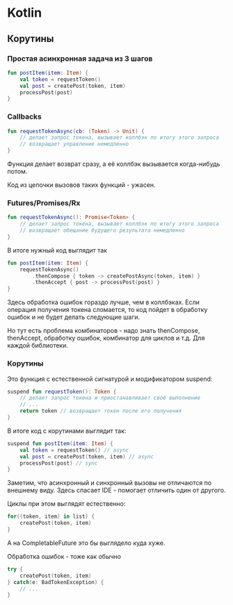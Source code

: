 ﻿# Kotlin

## Корутины

### Простая асинхронная задача из 3 шагов

```kotlin
fun postItem(item: Item) {
    val token = requestToken()
    val post = createPost(token, item)
    processPost(post)
}
```

### Callbacks

```kotlin
fun requestTokenAsync(cb: (Token) -> Unit) {
    // делает запрос токена, вызывает коллбэк по итогу этого запроса
	// возвращает управление немедленно
}
```

Функция делает возврат сразу, а её коллбэк вызывается когда-нибудь потом. 

Код из цепочки вызовов таких функций - ужасен.

### Futures/Promises/Rx

```kotlin
fun requestTokenAsync(): Promise<Token> {
    // делает запрос токена, вызывает коллбэк по итогу этого запроса
	// возвращает обещание будущего результата немедленно
}
```

В итоге нужный код выглядит так

```kotlin
fun postItem(item: Item) {
    requestTokenAsync()
	    .thenCompose { token -> createPostAsync(token, item) }
		.thenAccept { post -> processPost(post) }
}
```

Здесь обработка ошибок гораздо лучше, чем в коллбэках. Если операция получения токена сломается, то код пойдет в обработку ошибок и не будет делать следующие шаги.

Но тут есть проблема комбинаторов - надо знать thenCompose, thenAccept, обработку ошибок, комбинатор для циклов и т.д. Для каждой библиотеки.

### Корутины

Это функция с естественной сигнатурой и модификатором suspend:

```kotlin
suspend fun requestToken(): Token {
    // делает запрос токена и приостанавливает своё выполнение
	// ...
	return token // возвращает токен после его получения
}
```

В итоге код с корутинами выглядит так:

```kotlin
suspend fun postItem(item: Item) {
    val token = requestToken() // async 
    val post = createPost(token, item) // async
    processPost(post) // sync
}
```

Заметим, что асинхронный и синхронный вызовы не отличаются по внешнему виду. Здесь спасает IDE - помогает отличить один от другого.

Циклы при этом выглядят естественно:

```kotlin
for((token, item) in list) {
    createPost(token, item)
}
```

А на CompletableFuture это бы выглядело куда хуже.

Обработка ошибок - тоже как обычно

```kotlin
try {
    createPost(token, item)
} catch(e: BadTokenException) {
    // ...
}
```
